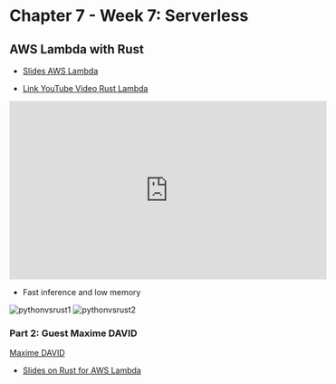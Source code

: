 # Chapter 7 - Week 7:  Serverless


## AWS Lambda with Rust

* [Slides AWS Lambda](https://docs.google.com/presentation/d/1lAa88cZrYjrC1cnj-rwgiintsK9HO16R/edit?usp=sharing&ouid=114367115509726512575&rtpof=true&sd=true)

* [Link YouTube Video Rust Lambda](https://www.youtube.com/watch?v=jUTiHUTfGYo)

<iframe width="560" height="315" src="https://www.youtube.com/embed/jUTiHUTfGYo" title="YouTube video player" frameborder="0" allow="accelerometer; autoplay; clipboard-write; encrypted-media; gyroscope; picture-in-picture; web-share" allowfullscreen></iframe>

* Fast inference and low memory


![pythonvsrust1](https://user-images.githubusercontent.com/58792/218091288-6819ceb2-ff10-460b-8996-ee0cb71246e9.png)
![pythonvsrust2](https://user-images.githubusercontent.com/58792/218091299-10b9621c-2754-4eed-b912-fa14cd848650.png)


### Part 2:  Guest 	Maxime DAVID

[Maxime DAVID](https://www.linkedin.com/in/maxday/)

* [Slides on Rust for AWS Lambda](https://docs.google.com/presentation/d/1eoFYJWrD6oTnRP8n5gKkhRP6HvTPpCPKESUWDJpmZ1c/edit#slide=id.g213a871c055_0_0)